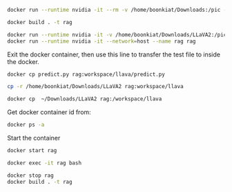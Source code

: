 ```sh
docker run --runtime nvidia -it --rm -v /home/boonkiat/Downloads:/pic --network=host dustynv/llava:r36.2.0
```

```sh
docker build . -t rag
```

```sh
docker run --runtime nvidia -it -v /home/boonkiat/Downloads/LLaVA2:/pic --network=host --name rag rag
docker run --runtime nvidia -it --network=host --name rag rag
```

Exit the docker container, then use this line to transfer the test file to inside the docker.
```sh
docker cp predict.py rag:workspace/llava/predict.py
```

```sh
cp -r /home/boonkiat/Downloads/LLaVA2 rag:workspace/llava
```

```sh
docker cp  ~/Downloads/LLaVA2 rag:/workspace/llava
```

Get docker container id from:
```sh
docker ps -a
```

Start the container
```sh
docker start rag
```

```sh
docker exec -it rag bash
```

```sh
docker stop rag
docker build . -t rag
```
